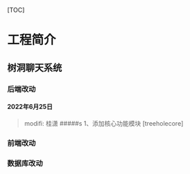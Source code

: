 [TOC]

# 工程简介
## 树洞聊天系统
### 后端改动
#### 2022年6月25日
>  modifi: 桂潇
#####s 1、添加核心功能模块 [treeholecore]

### 前端改动
### 数据库改动


